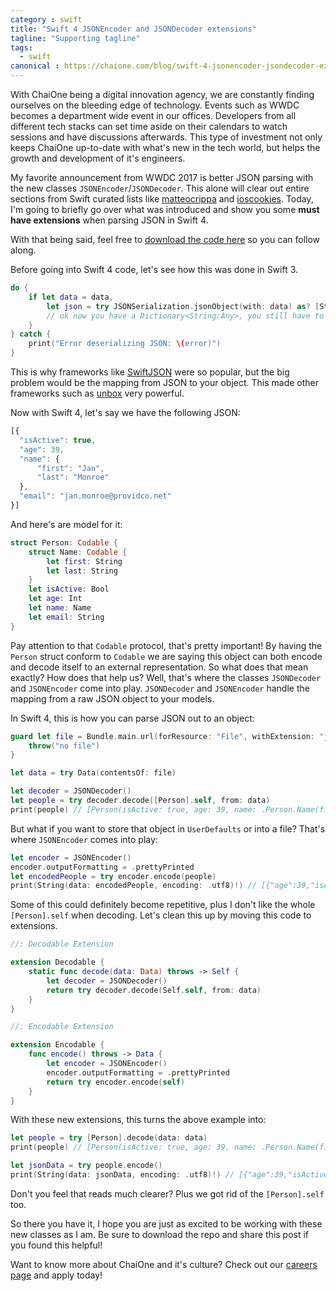 ```yaml
---
category : swift
title: "Swift 4 JSONEncoder and JSONDecoder extensions"
tagline: "Supporting tagline"
tags: 
  - swift
canonical : https://chaione.com/blog/swift-4-jsonencoder-jsondecoder-extensions/
---
```


With ChaiOne being a digital innovation agency, we are constantly finding ourselves on the bleeding edge of technology. Events such as WWDC becomes a department wide event in our offices. Developers from all different tech stacks can set time aside on their calendars to watch sessions and have discussions afterwards. This type of investment not only keeps ChaiOne up-to-date with what's new in the tech world, but helps the growth and development of it's engineers.

My favorite announcement from WWDC 2017 is better JSON parsing with the new classes `JSONEncoder`/`JSONDecoder`. This alone will clear out entire sections from Swift curated lists like [matteocrippa](https://github.com/matteocrippa/awesome-swift/blob/master/README.md) and [ioscookies](http://www.ioscookies.com/). Today, I'm going to briefly go over what was introduced and show you some **must have extensions** when parsing JSON in Swift 4.

With that being said, feel free to [download the code here](https://github.com/chaione/Swift-4-JSON-Extensions) so you can follow along.



Before going into Swift 4 code, let's see how this was done in Swift 3.

```swift
do {
    if let data = data,
        let json = try JSONSerialization.jsonObject(with: data) as? [String: Any] {
        // ok now you have a Dictionary<String:Any>, you still have to instantiate objects
    }
} catch {
    print("Error deserializing JSON: \(error)")
}
```

This is why frameworks like [SwiftJSON](https://github.com/SwiftyJSON/SwiftyJSON) were so popular, but the big problem would be the mapping from JSON to your object. This made other frameworks such as [unbox](https://github.com/JohnSundell/Unbox) very powerful. 

Now with Swift 4, let's say we have the following JSON:

```javascript
[{
  "isActive": true,
  "age": 39,
  "name": {
	  "first": "Jan",
	  "last": "Monroe"
  },
  "email": "jan.monroe@providco.net"
}]
```
And here's are model for it: 

```swift
struct Person: Codable {
    struct Name: Codable {
        let first: String
        let last: String
    }
    let isActive: Bool
    let age: Int
    let name: Name
    let email: String
}
```
Pay attention to that `Codable` protocol, that's pretty important! By having the `Person` struct conform to `Codable` we are saying this object can both encode and decode itself to an external representation. So what does that mean exactly? How does that help us? Well, that's where the classes `JSONDecoder` and `JSONEncoder` come into play. `JSONDecoder` and `JSONEncoder` handle the mapping from a raw JSON object to your models.

In Swift 4, this is how you can parse JSON out to an object:

```swift
guard let file = Bundle.main.url(forResource: "File", withExtension: "json") else {
    throw("no file")
}

let data = try Data(contentsOf: file)

let decoder = JSONDecoder()
let people = try decoder.decode([Person].self, from: data)
print(people) // [Person(isActive: true, age: 39, name: .Person.Name(first: "Jan", last: "Monroe"), email: "jan.monroe@providco.net")]
```  

But what if you want to store that object in `UserDefaults` or into a file? That's where `JSONEncoder` comes into play:

```swift
let encoder = JSONEncoder()
encoder.outputFormatting = .prettyPrinted
let encodedPeople = try encoder.encode(people)
print(String(data: encodedPeople, encoding: .utf8)!) // [{"age":39,"isActive":true,"email":"Jan.Monroe@gmail.com","name":{"first":"Jan","last":"Monroe"}}]
```    
Some of this could definitely become repetitive, plus I don't like the whole `[Person].self` when decoding. Let's clean this up by moving this code to extensions.
	
```swift
//: Decodable Extension

extension Decodable {
    static func decode(data: Data) throws -> Self {
        let decoder = JSONDecoder()
        return try decoder.decode(Self.self, from: data)
    }
}

//: Encodable Extension

extension Encodable {
    func encode() throws -> Data {
        let encoder = JSONEncoder()
        encoder.outputFormatting = .prettyPrinted
        return try encoder.encode(self)
    }
}
```
With these new extensions, this turns the above example into: 

```swift
let people = try [Person].decode(data: data)
print(people) // [Person(isActive: true, age: 39, name: .Person.Name(first: "Jan", last: "Monroe"), email: "jan.monroe@providco.net")]

let jsonData = try people.encode()
print(String(data: jsonData, encoding: .utf8)!) // [{"age":39,"isActive":true,"email":"Jan.Monroe@gmail.com","name":{"first":"Jan","last":"Monroe"}}]
```

Don't you feel that reads much clearer? Plus we got rid of the `[Person].self` too.

So there you have it, I hope you are just as excited to be working with these new classes as I am. Be sure to download the repo and share this post if you found this helpful! 

Want to know more about ChaiOne and it's culture? Check out our [careers page](https://chaione.com/careers/) and apply today!


